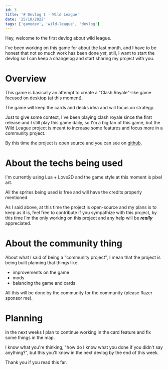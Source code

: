 ```yaml
---
id: 3
title: '# Devlog 1 - Wild League'
date: '25/10/2022'
tags: ['gamedev', 'wild-league', 'devlog']
---
```


Hey, welcome to the first devlog about wild league.

I've been working on this game for about the last month, and I have to be honest that not so much work has been done _yet_, still, I want to start the devlog so I can keep a changelog and start sharing my project with you.

# Overview
This game is basically an attempt to create a "Clash Royale"-like game focused on desktop (at this moment).

The game will keep the cards and decks idea and will focus on strategy.

Just to give some context, I've been playing clash royale since the first release and I still play this game daily, so I'm a big fan of this game, but the Wild League project is meant to increase some features and focus more in a community project.

By this time the project is open source and you can see on [github](https://github.com/ropoko/wild-league/).

# About the techs being used
I'm currently using Lua + Love2D and the game style at this moment is pixel art.

All the sprites being used is free and will have the credits properly mentioned.

As I said above, at this time the project is open-source and my plans is to keep as it is, feel free to contribute if you sympathize with this project, by this time I'm the only working on this project and any help will be _**really**_ appreciated.

# About the community thing
About what I said of being a "community project", I mean that the project is being built planning that things like:

- improvements on the game
- mods
- balancing the game and cards

All this will be done by the community for the community (please Razer sponsor me).

# Planning
In the next weeks I plan to continue working in the card feature and fix some things in the map.

I know what you're thinking, "how do I know what you done if you didn't say anything?", but this you'll know in the next devlog by the end of this week.

Thank you if you read this far.
